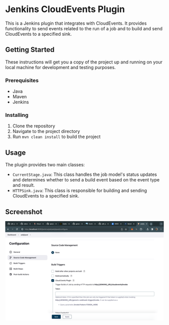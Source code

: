 # Jenkins CloudEvents Plugin

This is a Jenkins plugin that integrates with CloudEvents. It provides functionality to send events related to the run of a job and to build and send CloudEvents to a specified sink.

## Getting Started

These instructions will get you a copy of the project up and running on your local machine for development and testing purposes.

### Prerequisites

- Java
- Maven
- Jenkins

### Installing

1. Clone the repository
2. Navigate to the project directory
3. Run `mvn clean install` to build the project

## Usage

The plugin provides two main classes:

- `CurrentStage.java`: This class handles the job model's status updates and determines whether to send a build event based on the event type and result.
- `HTTPSink.java`: This class is responsible for building and sending CloudEvents to a specified sink.


## Screenshot
![jenkins-plugin-ss](./src/main/resources/webapp/img/jenkins-plugin-ss.png)
